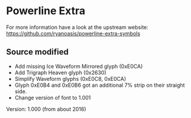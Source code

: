 # Powerline Extra

For more information have a look at the upstream website: https://github.com/ryanoasis/powerline-extra-symbols

## Source modified

* Add missing Ice Waveform Mirrored glyph (0xE0CA)
* Add Trigraph Heaven glyph (0x2630)
* Simplify Waveform glyphs (0xE0C8, 0xE0CA)
* Glyph 0xE0B4 and 0xE0B6 got an additional 7% strip on their straight side.
* Change version of font to 1.001

Version: 1.000 (from about 2016)
